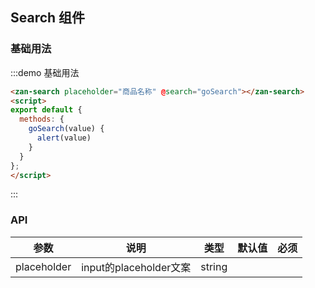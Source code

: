 <script>
export default {
  methods: {
    goSearch(value) {
      alert(value)
    }
  }
};
</script>

## Search 组件

### 基础用法

:::demo 基础用法
```html
<zan-search placeholder="商品名称" @search="goSearch"></zan-search>
<script>
export default {
  methods: {
    goSearch(value) {
      alert(value)
    }
  }
};
</script>
```
:::

### API

| 参数       | 说明      | 类型       | 默认值       | 必须       |
|-----------|-----------|-----------|-------------|-------------|
| placeholder | input的placeholder文案 | string  |           |     |